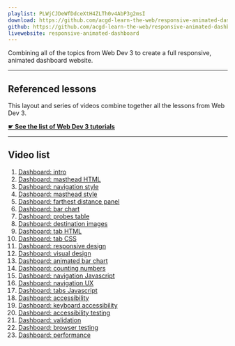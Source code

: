 ```yaml
---
playlist: PLWjCJDeWfDdceXtH4ZLTh0v4AbP3g2msI
download: https://github.com/acgd-learn-the-web/responsive-animated-dashboard-code/archive/gh-pages.zip
github: https://github.com/acgd-learn-the-web/responsive-animated-dashboard-code
livewebsite: responsive-animated-dashboard
---
```


Combining all of the topics from Web Dev 3 to create a full responsive, animated dashboard website.

---

## Referenced lessons

This layout and series of videos combine together all the lessons from Web Dev 3.

**[☛ See the list of Web Dev 3 tutorials](/topics/#web-dev-3)**

---

## Video list

1. [Dashboard: intro](https://www.youtube.com/watch?v=vohA1RC_GBE&index=1&list=PLWjCJDeWfDdceXtH4ZLTh0v4AbP3g2msI)
2. [Dashboard: masthead HTML](https://www.youtube.com/watch?v=xZlkWkEyoQo&index=2&list=PLWjCJDeWfDdceXtH4ZLTh0v4AbP3g2msI)
3. [Dashboard: navigation style](https://www.youtube.com/watch?v=wS64liPrLGw&index=3&list=PLWjCJDeWfDdceXtH4ZLTh0v4AbP3g2msI)
4. [Dashboard: masthead style](https://www.youtube.com/watch?v=-Sjk_nCbX3s&index=4&list=PLWjCJDeWfDdceXtH4ZLTh0v4AbP3g2msI)
5. [Dashboard: farthest distance panel](https://www.youtube.com/watch?v=dWFbL0zwKxQ&index=5&list=PLWjCJDeWfDdceXtH4ZLTh0v4AbP3g2msI)
6. [Dashboard: bar chart](https://www.youtube.com/watch?v=gGc4ebXd9sU&list=PLWjCJDeWfDdceXtH4ZLTh0v4AbP3g2msI&index=6)
7. [Dashboard: probes table](https://www.youtube.com/watch?v=5rKFuyzZmQ0&index=7&list=PLWjCJDeWfDdceXtH4ZLTh0v4AbP3g2msI)
8. [Dashboard: destination images](https://www.youtube.com/watch?v=kneZm81ceAk&index=8&list=PLWjCJDeWfDdceXtH4ZLTh0v4AbP3g2msI)
9. [Dashboard: tab HTML](https://www.youtube.com/watch?v=nDobrvxYJMQ&index=9&list=PLWjCJDeWfDdceXtH4ZLTh0v4AbP3g2msI)
10. [Dashboard: tab CSS](https://www.youtube.com/watch?v=6P7cLBIF8Tk&index=10&list=PLWjCJDeWfDdceXtH4ZLTh0v4AbP3g2msI)
11. [Dashboard: responsive design](https://www.youtube.com/watch?v=z74jA5wgE_M&index=11&list=PLWjCJDeWfDdceXtH4ZLTh0v4AbP3g2msI)
12. [Dashboard: visual design](https://www.youtube.com/watch?v=YcJIdBjJOSs&index=12&list=PLWjCJDeWfDdceXtH4ZLTh0v4AbP3g2msI)
13. [Dashboard: animated bar chart](https://www.youtube.com/watch?v=6l1VADQD9Os&list=PLWjCJDeWfDdceXtH4ZLTh0v4AbP3g2msI&index=13)
14. [Dashboard: counting numbers](https://www.youtube.com/watch?v=s1m64-ThI94&index=14&list=PLWjCJDeWfDdceXtH4ZLTh0v4AbP3g2msI)
15. [Dashboard: navigation Javascript](https://www.youtube.com/watch?v=p6YK8gtSFMg&list=PLWjCJDeWfDdceXtH4ZLTh0v4AbP3g2msI&index=15)
16. [Dashboard: navigation UX](https://www.youtube.com/watch?v=MSSZso7wBok&list=PLWjCJDeWfDdceXtH4ZLTh0v4AbP3g2msI&index=16)
17. [Dashboard: tabs Javascript](https://www.youtube.com/watch?v=FLNvTS73Gn0&list=PLWjCJDeWfDdceXtH4ZLTh0v4AbP3g2msI&index=17)
18. [Dashboard: accessibility](https://www.youtube.com/watch?v=YvwSa9RnbaY&index=18&list=PLWjCJDeWfDdceXtH4ZLTh0v4AbP3g2msI)
19. [Dashboard: keyboard accessibility](https://www.youtube.com/watch?v=uvym8RRRhuQ&index=19&list=PLWjCJDeWfDdceXtH4ZLTh0v4AbP3g2msI)
20. [Dashboard: accessibility testing](https://www.youtube.com/watch?v=CXAnu6joL8E&index=20&list=PLWjCJDeWfDdceXtH4ZLTh0v4AbP3g2msI)
21. [Dashboard: validation](https://www.youtube.com/watch?v=QIqnvYFjylA&index=21&list=PLWjCJDeWfDdceXtH4ZLTh0v4AbP3g2msI)
22. [Dashboard: browser testing](https://www.youtube.com/watch?v=sHkoYRoTcrk&index=22&list=PLWjCJDeWfDdceXtH4ZLTh0v4AbP3g2msI)
23. [Dashboard: performance](https://www.youtube.com/watch?v=fZXLxSU8HAI&index=23&list=PLWjCJDeWfDdceXtH4ZLTh0v4AbP3g2msI)
